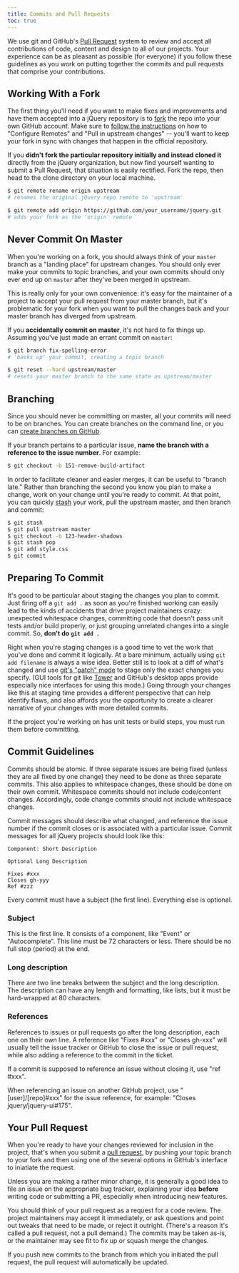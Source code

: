 ```yaml
---
title: Commits and Pull Requests
toc: true
---
```


We use git and GitHub's [Pull Request](https://help.github.com/articles/using-pull-requests) system to review and accept all contributions of code, content and design to all of our projects. Your experience can be as pleasant as possible (for everyone) if you follow these guidelines as you work on putting together the commits and pull requests that comprise your contributions.

## Working With a Fork

The first thing you'll need if you want to make fixes and improvements and have them accepted into a jQuery repository is to [fork](https://help.github.com/articles/fork-a-repo) the repo into your own GitHub account. Make sure to [follow the instructions](https://help.github.com/articles/fork-a-repo) on how to "Configure Remotes" and "Pull in upstream changes" -- you'll want to keep your fork in sync with changes that happen in the official repository.

If you **didn't fork the particular repository initially and instead cloned it** directly from the jQuery organization, but now find yourself wanting to submit a Pull Request, that situation is easily rectified. Fork the repo, then head to the clone directory on your local machine.

``` bash
$ git remote rename origin upstream
# renames the original jQuery repo remote to 'upstream'

$ git remote add origin https://github.com/your_username/jquery.git
# adds your fork as the 'origin' remote
```

## Never Commit On Master

When you're working on a fork, you should always think of your `master` branch as a "landing place" for upstream changes. You should only ever make your commits to topic branches, and your own commits should only ever end up on `master` after they've been merged in upstream.

This is really only for your own convenience: it's easy for the maintainer of a project to accept your pull request from your master branch, but it's problematic for your fork when you want to pull the changes back and your master branch has diverged from upstream.

If you **accidentally commit on master**, it's not hard to fix things up. Assuming you've just made an errant commit on `master`:

``` bash
$ git branch fix-spelling-error
# 'backs up' your commit, creating a topic branch

$ git reset --hard upstream/master
# resets your master branch to the same state as upstream/master
```

## Branching

Since you should never be committing on master, all your commits will need to be on branches. You can create branches on the command line, or you can [create branches on GitHub](https://github.com/blog/1377-create-and-delete-branches).

If your branch pertains to a particular issue, **name the branch with a reference to the issue number**. For example:

``` bash
$ git checkout -b 151-remove-build-artifact
```

In order to facilitate cleaner and easier merges, it can be useful to "branch late." Rather than branching the second you know you plan to make a change, work on your change until you're ready to commit. At that point, you can quickly [stash](http://git-scm.com/book/en/Git-Tools-Stashing) your work, pull the upstream master, and then branch and commit:

``` bash
$ git stash
$ git pull upstream master
$ git checkout -b 123-header-shadows
$ git stash pop
$ git add style.css
$ git commit
```

## Preparing To Commit

It's good to be particular about staging the changes you plan to commit. Just firing off a `git add .` as soon as you're finished working can easily lead to the kinds of accidents that drive project maintainers crazy: unexpected whitespace changes, committing code that doesn't pass unit tests and/or build properly, or just grouping unrelated changes into a single commit. So, **don't do `git add .`**

Right when you're staging changes is a good time to vet the work that you've done and commit it logically. At a bare minimum, actually using `git add filename` is always a wise idea. Better still is to look at a diff of what's changed and use [git's "patch" mode](http://johnkary.net/blog/git-add-p-the-most-powerful-git-feature-youre-not-using-yet/) to stage only the exact changes you specify. (GUI tools for git like [Tower](http://www.git-tower.com/) and GitHub's desktop apps provide especially nice interfaces for using this mode.) Going through your changes like this at staging time provides a different perspective that can help identify flaws, and also affords you the opportunity to create a clearer narrative of your changes with more detailed commits.

If the project you're working on has unit tests or build steps, you must run them before committing.

## Commit Guidelines

Commits should be atomic. If three separate issues are being fixed (unless they are all fixed by one change) they need to be done as three separate commits. This also applies to whitespace changes, these should be done on their own commit. Whitespace commits should not include code/content changes. Accordingly, code change commits should not include whitespace changes.

Commit messages should describe what changed, and reference the issue number if the commit closes or is associated with a particular issue. Commit messages for all jQuery projects should look like this:

```
Component: Short Description

Optional Long Description

Fixes #xxx
Closes gh-yyy
Ref #zzz
```

Every commit must have a subject (the first line). Everything else is optional.

### Subject

This is the first line. It consists of a component, like "Event" or "Autocomplete". This line must be 72 characters or less. There should be no full stop (period) at the end.


### Long description

There are two line breaks between the subject and the long description. The description can have any length and formatting, like lists, but it must be hard-wrapped at 80 characters.

### References

References to issues or pull requests go after the long description, each one on their own line. A reference like "Fixes #xxx" or "Closes gh-xxx" will usually tell the issue tracker or GitHub to close the issue or pull request, while also adding a reference to the commit in the ticket.

If a commit is supposed to reference an issue without closing it, use "ref #xxx".

When referencing an issue on another GitHub project, use "\[user\]/\[repo\]#xxx" for the issue reference, for example: "Closes jquery/jquery-ui#175".

## Your Pull Request

When you're ready to have your changes reviewed for inclusion in the project, that's when you submit a [pull request](https://help.github.com/articles/using-pull-requests), by pushing your topic branch to your fork and then using one of the several options in GitHub's interface to iniatiate the request.

Unless you are making a rather minor change, it is generally a good idea to file an issue on the appropriate bug tracker, explaining your idea **before** writing code or submitting a PR, especially when introducing new features.

You should think of your pull request as a request for a code review. The project maintainers may accept it immediately, or ask questions and point out tweaks that need to be made, or reject it outright. (There's a reason it's called a pull request, not a pull demand.) The commits may be taken as-is, or the maintainer may see fit to fix up or squash merge the changes.

If you push new commits to the branch from which you initiated the pull request, the pull request will automatically be updated.
